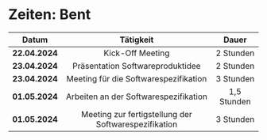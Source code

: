 # Zeiten: Bent

|     Datum      |                      Tätigkeit                       |    Dauer    |
| :------------: | :--------------------------------------------------: | :---------: |
| **22.04.2024** |                   Kick-Off Meeting                   |  2 Stunden  |
| **23.04.2024** |           Präsentation Softwareproduktidee           |  2 Stunden  |
| **23.04.2024** |        Meeting für die Softwarespezifikation         |  3 Stunden  |
| **01.05.2024** |        Arbeiten an der Softwarespezifikation         | 1,5 Stunden |
| **01.05.2024** | Meeting zur fertigstellung der Softwarespezifikation |  3 Stunden  |